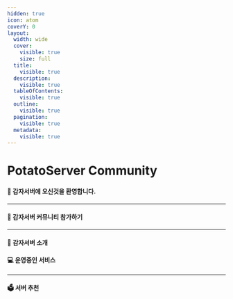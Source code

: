 ```yaml
---
hidden: true
icon: atom
coverY: 0
layout:
  width: wide
  cover:
    visible: true
    size: full
  title:
    visible: true
  description:
    visible: true
  tableOfContents:
    visible: true
  outline:
    visible: true
  pagination:
    visible: true
  metadata:
    visible: true
---
```


# PotatoServer Community

#### 👋 감자서버에 오신것을 환영합니다.

***

#### 👥 감자서버 커뮤니티 참가하기

***

#### 📑 감자서버 소개

#### 💻 운영중인 서비스

***

#### 🗳 서버 추천
